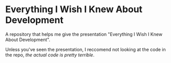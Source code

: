 # Everything I Wish I Knew About Development
A repository that helps me give the presentation "Everything I Wish I Knew About Development".

Unless you've seen the presentation, I reccomend not looking at the code in the repo, _the actual code is pretty terrible_.